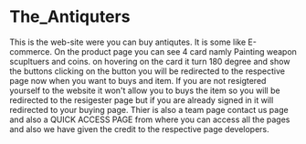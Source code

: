 # The_Antiquters
This is the web-site were you can buy antiqutes. It is some like E-commerce. 
On the product page you can see 4 card namly Painting weapon scupltuers and coins. on hovering on the card it turn 180 degree  and show the buttons 
clicking on the button you will be redirected to the respective page now when you want to buys and item. If you are not resigtered yourself to the website 
it won't allow you to buys the item so you will be redirected to the resigester page 
but if you are already signed in it will redirected to your buying page.
Thier is also a team page contact us page and also a QUICK ACCESS PAGE from where you can access all the pages and also we have given the credit to the respective page developers.
